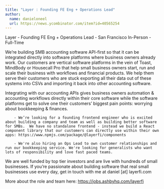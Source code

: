 ```yaml
---
title: "Layer : Founding FE Eng + Operations Lead"
author:
  name: danieloneel
  url: https://news.ycombinator.com/item?id=40565254
---
```

Layer - Founding FE Eng + Operations Lead - San Francisco In-Person - Full-Time

We’re building SMB accounting software API-first so that it can be integrated directly into software platforms where business owners already work. Our customers are vertical software platforms in the vein of Toast, MindBody or Housecall Pro that help small business owners start, run and scale their business with workflows and financial products. We help them serve their customers who are stuck exporting all their data out of these systems into CSVs and importing it back into other accounting software.

Integrating with our accounting APIs gives business owners automation &amp; accounting workflows directly within their core software while the software platforms get to solve one their customers’ biggest pain points: worrying about bookkeeping &amp; finances.

<pre><code>    - We’re looking for a founding frontend engineer who is excited about building a company and team as well as building better software for SMBs.  We have no standalone frontend - instead we build a React component library that our customers can directly use within their own apps: https:&#x2F;&#x2F;www.npmjs.com&#x2F;package&#x2F;@layerfi&#x2F;components

    - We&#x27;re also hiring an Ops Lead to own customer relationships and run our bookkeeping service. We&#x27;re looking for generalists who want lots of responsibility and love fast paced teams.
</code></pre>
We are well funded by top tier investors and are live with hundreds of small businesses. If you’re passionate about building software that real small businesses use every day, get in touch with me at daniel [at] layerfi.com

More about the role and team here: <a href="https:&#x2F;&#x2F;jobs.ashbyhq.com&#x2F;layerfi">https:&#x2F;&#x2F;jobs.ashbyhq.com&#x2F;layerfi</a>
